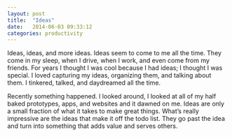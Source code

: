 ```yaml
---
layout: post
title:  "Ideas"
date:   2014-06-03 09:33:12
categories: productivity
---
```

Ideas, ideas, and more ideas.  Ideas seem to come to me all the time. They come in my sleep, when I drive, when I work, and even come from my friends. For years I thought I was cool because I had ideas; I thought I was special.  I loved capturing my ideas, organizing them, and talking about them.  I tinkered, talked, and daydreamed all the time.

Recently something happened.  I looked around, I looked at all of my half baked prototypes, apps, and websites and it dawned on me.  Ideas are only a small fraction of what it takes to make great things.  What’s really impressive are the ideas that make it off the todo list.  They go past the idea and turn into something that adds value and serves others.